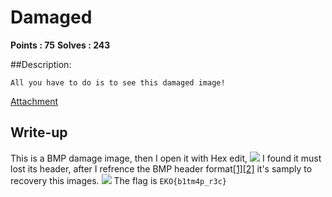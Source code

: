 # Damaged

**Points : 75**
**Solves : 243**

##Description:

	All you have to do is to see this damaged image!
[Attachment](for75_165560e4a08b23f7.zip)


## Write-up
This is a BMP damage image, then I open it with Hex edit,
![](http://i.imgur.com/uHaOdZz.jpg)
I found it must lost its header, after I refrence the BMP header format[[1]](http://www.pcschool.com.tw/campus/share/lib/160/)[[2]](https://en.wikipedia.org/wiki/BMP_file_format)
it's samply to recovery this images.
![](http://i.imgur.com/K6iemAi.jpg)
The flag is `EKO{b1tm4p_r3c}`